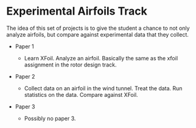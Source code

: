 # Experimental Airfoils Track

The idea of this set of projects is to give the student a chance to not only analyze airfoils, but compare against experimental data that they collect. 


- Paper 1
    - Learn XFoil. Analyze an airfoil. Basically the same as the xfoil assignment in the rotor design track. 

- Paper 2
    - Collect data on an airfoil in the wind tunnel. Treat the data. Run statistics on the data. Compare against XFoil. 

- Paper 3
    - Possibly no paper 3. 